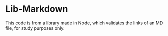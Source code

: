 # Lib-Markdown
This code is from a library made in Node, which validates the links of an MD file, for study purposes only.
